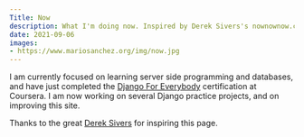 ```yaml
---
Title: Now
description: What I'm doing now. Inspired by Derek Sivers's nownownow.com project.
date: 2021-09-06
images:
- https://www.mariosanchez.org/img/now.jpg
---
```


I am currently focused on learning server side programming and databases, and have just completed the [Django For Everybody](https://coursera.org/share/0168b3865fa7c7107114726e339d71a6) certification at Coursera. I am now working on several Django practice projects, and on improving this site.

Thanks to the great [Derek Sivers](http://sivers.org/nowff) for inspiring this page.
